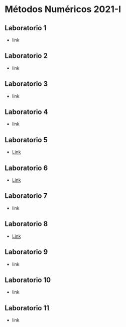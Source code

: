 # Métodos Numéricos 2021-I

## Laboratorio 1
* link
## Laboratorio 2
* link
## Laboratorio 3
* link
## Laboratorio 4
* link
## Laboratorio 5
* [Link](https://github.com/afarangurens/MetNumUN2021I/tree/lab5)
## Laboratorio 6
* [Link](https://github.com/afarangurens/MetNumUN2021I/tree/lab6)
## Laboratorio 7
* link
## Laboratorio 8
* [Link](https://github.com/afarangurens/MetNumUN2021I/tree/lab8)
## Laboratorio 9
* link
## Laboratorio 10
* link
## Laboratorio 11
* link
